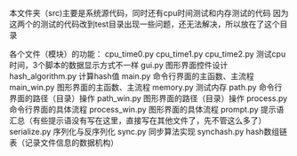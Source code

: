 本文件夹（src)主要是系统源代码，同时还有cpu时间测试和内存测试的代码
因为这两个的测试的代码改到test目录出现一些问题，还无法解决，所以放在了这个目录

各个文件（模块）的功能：
cpu_time0.py  cpu_time1.py  cpu_time2.py  测试cpu时间，3个脚本的数据显示方式不一样
gui.py  图形界面控件设计
hash_algorithm.py  计算hash值
main.py  命令行界面的主函数、主流程
main_win.py  图形界面的主函数、主流程
memory.py  测试内存
path.py  命令行界面的路径（目录）操作
path_win.py  图形界面的路径（目录）操作
process.py  命令行界面的具体流程
process_win.py  图形界面的具体流程
prompt.py  提示语汇总（有些提示语没有写在这里，直接写在其他文件了，先不管这么多了）
serialize.py  序列化与反序列化
sync.py  同步算法实现
synchash.py  hash数组链表（记录文件信息的数据机构）

